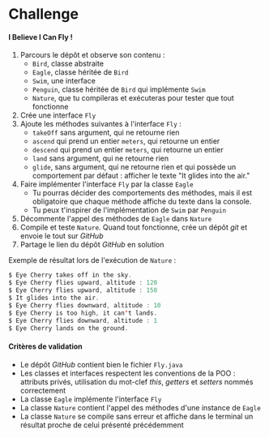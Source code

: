 # Challenge

#### I Believe I Can Fly !


1.  Parcours le dépôt et observe son contenu :
    -   `Bird`, classe abstraite
    -   `Eagle`, classe héritée de  `Bird`
    -   `Swim`, une interface
    -   `Penguin`, classe héritée de  `Bird`  qui implémente  `Swim`
    -   `Nature`, que tu compileras et exécuteras pour tester que tout fonctionne
2.  Crée une interface  `Fly`
3.  Ajoute les méthodes suivantes à l'interface  `Fly`  :
    -   `takeOff`  sans argument, qui ne retourne rien
    -   `ascend`  qui prend un entier  `meters`, qui retourne un entier
    -   `descend`  qui prend un entier  `meters`, qui retourne un entier
    -   `land`  sans argument, qui ne retourne rien
    -   `glide`, sans argument, qui ne retourne rien et qui possède un comportement par défaut : afficher le texte "It glides into the air."
4.  Faire implémenter l'interface  `Fly`  par la classe  `Eagle`
    -   Tu pourras décider des comportements des méthodes, mais il est obligatoire que chaque méthode affiche du texte dans la console.
    -   Tu peux t'inspirer de l'implémentation de  `Swim`  par  `Penguin`
5.  Décommente l'appel des méthodes de  `Eagle`  dans  `Nature`
6.  Compile et teste  `Nature`. Quand tout fonctionne, crée un dépôt  _git_  et envoie le tout sur  _GitHub_
7.  Partage le lien du dépôt  _GitHub_  en solution

Exemple de résultat lors de l'exécution de  `Nature`  :

```java
$ Eye Cherry takes off in the sky.
$ Eye Cherry flies upward, altitude : 120
$ Eye Cherry flies upward, altitude : 150
$ It glides into the air.
$ Eye Cherry flies downward, altitude : 10
$ Eye Cherry is too high, it can't lands.
$ Eye Cherry flies downward, altitude : 1
$ Eye Cherry lands on the ground.

```

#### Critères de validation

-   Le dépôt  _GitHub_  contient bien le fichier  `Fly.java`
-   Les classes et interfaces respectent les conventions de la POO : attributs privés, utilisation du mot-clef  _this_,  _getters_  et  _setters_  nommés correctement
-   La classe  `Eagle`  implémente l'interface  `Fly`
-   La classe  `Nature`  contient l'appel des méthodes d'une instance de  `Eagle`
-   La classe  `Nature`  se compile sans erreur et affiche dans le terminal un résultat proche de celui présenté précédemment